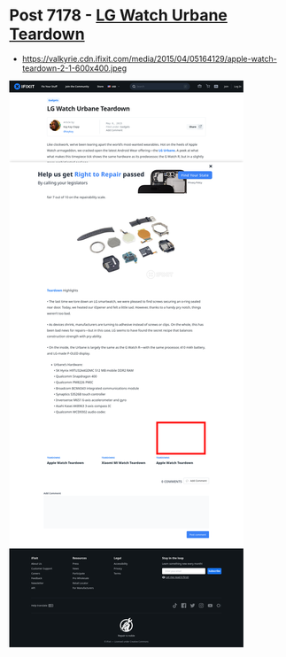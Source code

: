 # Post 7178 - [LG Watch Urbane Teardown](https://www.ifixit.com/News/7178/lg-watch-urbane)

- https://valkyrie.cdn.ifixit.com/media/2015/04/05164129/apple-watch-teardown-2-1-600x400.jpeg

![screencap](screenshots/45d94515-635d-40cf-8038-05308c9c0d72.png)
